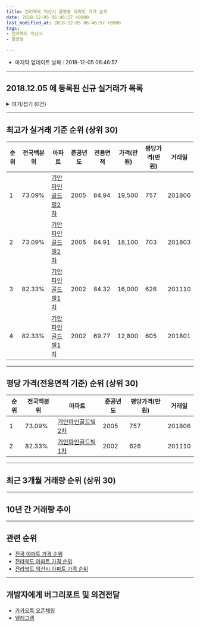 ```yaml
---
title: 전라북도 익산시 팔봉동 아파트 가격 순위
date: 2018-12-05 06:46:57 +0900
last_modified_at: 2018-12-05 06:46:57 +0900
tags:
- 전라북도 익산시
- 팔봉동

---
```


* 마지막 업데이트 날짜 : 2018-12-05 06:46:57

---

## 2018.12.05 에 등록된 신규 실거래가 목록

<details>
<summary>펴기/접기 (0건)</summary>
<div markdown="1">

|아파트|전국백분위|준공년도|전용면적|가격(만원)|평당가격(만원)|거래일|
|---|---|---|---|---|---|---|
|없음|||||||


</div>
</details>

---

## 최고가 실거래 기준 순위 (상위 30)


|순위|전국백분위|아파트|준공년도|전용면적|가격(만원)|평당가격(만원)|거래일|
|---|---|---|---|---|---|---|---|
|1|73.09%|[기안파인골드빌2차](https://search.naver.com/search.naver?query=%EC%A0%84%EB%9D%BC%EB%B6%81%EB%8F%84+%EC%9D%B5%EC%82%B0%EC%8B%9C+%ED%8C%94%EB%B4%89%EB%8F%99+%EA%B8%B0%EC%95%88%ED%8C%8C%EC%9D%B8%EA%B3%A8%EB%93%9C%EB%B9%8C2%EC%B0%A8)|2005|84.94|19,500|757|201806|
|2|73.09%|[기안파인골드빌2차](https://search.naver.com/search.naver?query=%EC%A0%84%EB%9D%BC%EB%B6%81%EB%8F%84+%EC%9D%B5%EC%82%B0%EC%8B%9C+%ED%8C%94%EB%B4%89%EB%8F%99+%EA%B8%B0%EC%95%88%ED%8C%8C%EC%9D%B8%EA%B3%A8%EB%93%9C%EB%B9%8C2%EC%B0%A8)|2005|84.91|18,100|703|201803|
|3|82.33%|[기안파인골드빌1차](https://search.naver.com/search.naver?query=%EC%A0%84%EB%9D%BC%EB%B6%81%EB%8F%84+%EC%9D%B5%EC%82%B0%EC%8B%9C+%ED%8C%94%EB%B4%89%EB%8F%99+%EA%B8%B0%EC%95%88%ED%8C%8C%EC%9D%B8%EA%B3%A8%EB%93%9C%EB%B9%8C1%EC%B0%A8)|2002|84.32|16,000|626|201110|
|4|82.33%|[기안파인골드빌1차](https://search.naver.com/search.naver?query=%EC%A0%84%EB%9D%BC%EB%B6%81%EB%8F%84+%EC%9D%B5%EC%82%B0%EC%8B%9C+%ED%8C%94%EB%B4%89%EB%8F%99+%EA%B8%B0%EC%95%88%ED%8C%8C%EC%9D%B8%EA%B3%A8%EB%93%9C%EB%B9%8C1%EC%B0%A8)|2002|69.77|12,800|605|201801|


---

## 평당 가격(전용면적 기준) 순위 (상위 30)


|순위|전국백분위|아파트|준공년도|평당가격(만원)|거래일|
|---|---|---|---|---|---|
|1|73.09%|[기안파인골드빌2차](https://search.naver.com/search.naver?query=%EC%A0%84%EB%9D%BC%EB%B6%81%EB%8F%84+%EC%9D%B5%EC%82%B0%EC%8B%9C+%ED%8C%94%EB%B4%89%EB%8F%99+%EA%B8%B0%EC%95%88%ED%8C%8C%EC%9D%B8%EA%B3%A8%EB%93%9C%EB%B9%8C2%EC%B0%A8)|2005|757|201806|
|2|82.33%|[기안파인골드빌1차](https://search.naver.com/search.naver?query=%EC%A0%84%EB%9D%BC%EB%B6%81%EB%8F%84+%EC%9D%B5%EC%82%B0%EC%8B%9C+%ED%8C%94%EB%B4%89%EB%8F%99+%EA%B8%B0%EC%95%88%ED%8C%8C%EC%9D%B8%EA%B3%A8%EB%93%9C%EB%B9%8C1%EC%B0%A8)|2002|626|201110|


---

## 최근 3개월 거래량 순위 (상위 30)


<div style="width:100%;">
    <canvas id="deal_count_ranking" height="250"></canvas>
</div>


<script>
new Chart(document.getElementById("deal_count_ranking"), {
    type: 'horizontalBar',
    data: {
        labels: ['기안파인골드빌1차', '기안파인골드빌2차'],
        datasets: [{
            label: '실거래 수',
            data: [4, 2],
            borderColor: "rgba(255, 0, 128, 1)",
            backgroundColor: "rgba(255, 0, 128, 0.5)",
            fill: false,
        }]
    },
    options: {
        responsive: true,
        title: {
            display: true,
            text: '최근 3개월 거래량 순위'
        },
        tooltips: {
            mode: 'index',
            intersect: false,
            callbacks: {
                title: function(tooltipItems, data) {
                    return "실거래 수:";
                },
                label: function(tooltipItem, data) {
                    return data.labels[tooltipItem.index] + ": " + tooltipItem.xLabel;
                }
            }
        },
        hover: {
            mode: 'nearest',
            intersect: true
        },
        scales: {
            xAxes: [{
                display: true,
                scaleLabel: {
                    display: true,
                    labelString: '실거래 수'
                },
                ticks: {
                    suggestedMin: 0,
                }
            }],
            yAxes: [{
                display: true,
                ticks: {
                    autoSkip: false,
                    callback: function(value, index, values) {
                        if (value.length > 15)
                            return value.substr(0, 13) + "...";
                        else
                            return value;
                    }
                },
                scaleLabel: {
                    display: false,
                }
            }]
        }
    }
});

</script>


---

## 10년 간 거래량 추이


<div style="width:100%;">
    <canvas id="deal_progress" height="250"></canvas>
</div>

<script>
new Chart(document.getElementById("deal_progress"), {
    type: 'line',
    data: {
        labels: ['200812','200901','200902','200903','200904','200905','200906','200907','200908','200909','200910','200911','200912','201001','201002','201003','201004','201005','201006','201007','201008','201009','201010','201011','201012','201101','201102','201103','201104','201105','201106','201107','201108','201109','201110','201111','201112','201201','201202','201203','201204','201205','201206','201207','201208','201209','201210','201211','201212','201301','201302','201303','201304','201305','201306','201307','201308','201309','201310','201311','201312','201401','201402','201403','201404','201405','201406','201407','201408','201409','201410','201411','201412','201501','201502','201503','201504','201505','201506','201507','201508','201509','201510','201511','201512','201601','201602','201603','201604','201605','201606','201607','201608','201609','201610','201611','201612','201701','201702','201703','201704','201705','201706','201707','201708','201709','201710','201711','201712','201801','201802','201803','201804','201805','201806','201807','201808','201809','201810','201811','201812'],
        datasets: [{
            label: '실거래 수',
            pointRadius: 1,
            data: [6, 4, 12, 8, 5, 11, 9, 8, 11, 5, 11, 14, 7, 5, 13, 8, 9, 12, 8, 9, 7, 7, 10, 11, 8, 14, 6, 6, 7, 9, 6, 13, 5, 6, 18, 16, 5, 5, 5, 14, 9, 6, 3, 3, 2, 3, 3, 4, 3, 3, 10, 4, 6, 5, 5, 4, 4, 11, 9, 4, 11, 4, 7, 14, 11, 11, 7, 11, 6, 17, 8, 7, 8, 7, 6, 9, 6, 9, 13, 12, 10, 11, 12, 17, 3, 10, 6, 9, 8, 13, 4, 11, 12, 4, 13, 7, 1, 7, 12, 13, 7, 10, 10, 6, 12, 5, 4, 6, 6, 9, 5, 8, 7, 9, 11, 7, 6, 4, 4, 2, 0],
            borderColor: "rgba(255, 201, 14, 1)",
            backgroundColor: "rgba(255, 201, 14, 0.5)",
            fill: true,
        }]
    },
    options: {
        responsive: true,
        title: {
            display: true,
            text: '10년간 거래량 추이'
        },
        tooltips: {
            mode: 'index',
            intersect: false,
        },
        hover: {
            mode: 'nearest',
            intersect: true
        },
        scales: {
            xAxes: [{
                display: true,
                scaleLabel: {
                    display: true,
                    labelString: '년/월'
                }
            }],
            yAxes: [{
                display: true,
                ticks: {
                    suggestedMin: 0,
                },
                scaleLabel: {
                    display: true,
                    labelString: '실거래 수'
                }
            }]
        }
    }
});

</script>


---

## 관련 순위

- [전국 아파트 가격 순위](https://inasie.github.io/apt-ranking/전국)
- [전라북도 아파트 가격 순위](https://inasie.github.io/apt-ranking/전라북도)
- [전라북도 익산시 아파트 가격 순위](https://inasie.github.io/apt-ranking/전라북도-익산시)


---

## 개발자에게 버그리포트 및 의견전달

- [카카오톡 오픈채팅](https://open.kakao.com/o/gLJUAP4)
- [텔레그램](https://t.me/inasie)

